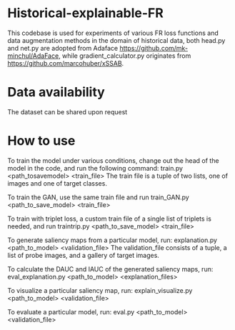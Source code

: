 # Historical-explainable-FR
This codebase is used for experiments of various FR loss functions and data augmentation methods in the domain of historical data, both head.py and net.py are adopted from Adaface https://github.com/mk-minchul/AdaFace, while gradient_calculator.py originates from https://github.com/marcohuber/xSSAB.

# Data availability
The dataset can be shared upon request

# How to use
To train the model under various conditions, change out the head  of the model in the code, and run the following command: train.py  <path_tosavemodel> <train_file> 
The train file is a tuple of two lists, one of images and one of target classes.

To train the GAN, use the same train file and run train_GAN.py <path_to_save_model> <train_file>

To train with triplet loss, a custom train file of a single list of triplets is needed, and run traintrip.py <path_to_save_model> <train_file>

To generate saliency maps from a particular model, run: explanation.py <path_to_model> <validation_file> 
The validation_file consists of a tuple, a list of probe images, and a gallery of target images. 

To calculate the DAUC and IAUC of the generated saliency maps, run: eval_explanation.py  <path_to_model> <explanation_files>

To visualize a particular saliency map, run: explain_visualize.py <path_to_model> <validation_file> 

To evaluate a particular model, run: eval.py <path_to_model> <validation_file> 


